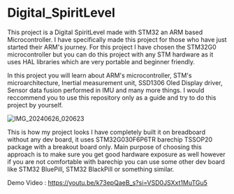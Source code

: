 # Digital_SpiritLevel

This project is a Digital SpiritLevel made with STM32 an ARM based Microcontroller. I have specifically made this project for those who have just started their ARM's journey. For this project I have chosen the STM32G0 microcontroller but you can do this project with any STM hardware as it uses HAL libraries which are very portable and beginner friendly.

In this project you will learn about ARM's microcontroller, STM's microarchitecture, Inertial measurement unit, SSD1306 Oled Display driver, Sensor data fusion performed in IMU and many more things. I would reccommend you to use this repository only as a guide and try to do this project by yourself.


![IMG_20240626_020623](https://github.com/Ganesharyal24894/Digital_SpiritLevel/assets/60917724/1e65e153-ab34-4b26-8f29-20f5332ab720)


This is how my project looks I have completely built it on breadboard without any dev board, it uses STM32G030F6P6TR barechip TSSOP20 package with a breakout board only. Main purpose of choosing this approach is to make sure you get good hardware exposure as well however if you are not comfortable with barechip you can use some other dev board like STM32 BluePill, STM32 BlackPill or something similar.

Demo Video : https://youtu.be/k73epQaeB_s?si=VSD0JSXxt1MuTGu5
